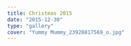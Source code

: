 ```yaml
---
title: Christmas 2015
date: "2015-12-30"
type: "gallery"
cover: "Yummy Mummy_23928817569_o.jpg"
---
```


